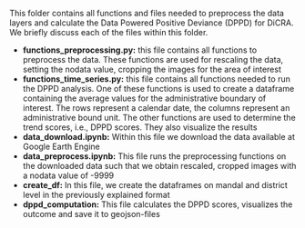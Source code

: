 This folder contains all functions and files needed to preprocess the data layers and calculate the Data Powered Positive Deviance (DPPD) for DiCRA. We briefly discuss each of the files within this folder.
- <b>functions_preprocessing.py:</b> this file contains all functions to preprocess the data. These functions are used for rescaling the data, setting the nodata value, cropping the images for the area of interest
- <b>functions_time_series.py:</b> this file contains all functions needed to run the DPPD analysis. One of these functions is used to create a dataframe containing the average values for the administrative boundary of interest. The rows represent a calendar date, the columns represent an administrative bound unit. The other functions are used to determine the trend scores, i.e., DPPD scores. They also visualize the results
- <b>data_download.ipynb:</b> Within this file we download the data available at Google Earth Engine
- <b>data_preprocess.ipynb:</b> This file runs the preprocessing functions on the downloaded data such that we obtain rescaled, cropped images with a nodata value of -9999
- <b>create_df:</b> In this file, we create the dataframes on mandal and district level in the previously explained format 
- <b>dppd_computation:</b> This file calculates the DPPD scores, visualizes the outcome and save it to geojson-files